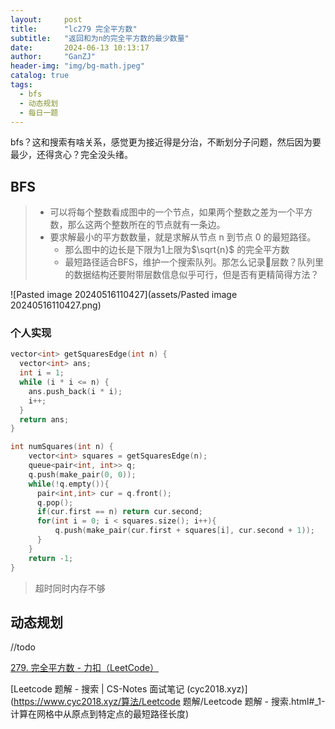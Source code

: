 ```yaml
---
layout:     post
title:      "lc279 完全平方数"
subtitle:   "返回和为n的完全平方数的最少数量"
date:       2024-06-13 10:13:17
author:     "GanZJ"
header-img: "img/bg-math.jpeg"
catalog: true
tags:
  - bfs
  - 动态规划
  - 每日一题
---
```




bfs？这和搜索有啥关系，感觉更为接近得是分治，不断划分子问题，然后因为要最少，还得贪心？完全没头绪。

## BFS 

> - 可以将每个整数看成图中的一个节点，如果两个整数之差为一个平方数，那么这两个整数所在的节点就有一条边。
>- 要求解最小的平方数数量，就是求解从节点 n 到节点 0 的最短路径。
>   - 那么图中的边长是下限为1上限为$\sqrt{n}$ 的完全平方数 
>   - 最短路径适合BFS，维护一个搜索队列。那怎么记录📝层数？队列里的数据结构还要附带层数信息似乎可行，但是否有更精简得方法？

![Pasted image 20240516110427](assets/Pasted image 20240516110427.png)

### 个人实现

```cpp
vector<int> getSquaresEdge(int n) {
  vector<int> ans;
  int i = 1;
  while (i * i <= n) {
    ans.push_back(i * i);
    i++;
  }
  return ans;
}

int numSquares(int n) { 
    vector<int> squares = getSquaresEdge(n);
    queue<pair<int, int>> q; 
    q.push(make_pair(0, 0)); 
    while(!q.empty()){
      pair<int,int> cur = q.front();
      q.pop();
      if(cur.first == n) return cur.second;
      for(int i = 0; i < squares.size(); i++){
          q.push(make_pair(cur.first + squares[i], cur.second + 1));
      }
    }
    return -1;
}
```

> 超时同时内存不够

## 动态规划

//todo



[279. 完全平方数 - 力扣（LeetCode）](https://leetcode.cn/problems/perfect-squares/description/)

[Leetcode 题解 - 搜索 | CS-Notes 面试笔记 (cyc2018.xyz)](https://www.cyc2018.xyz/算法/Leetcode 题解/Leetcode 题解 - 搜索.html#_1-计算在网格中从原点到特定点的最短路径长度)

